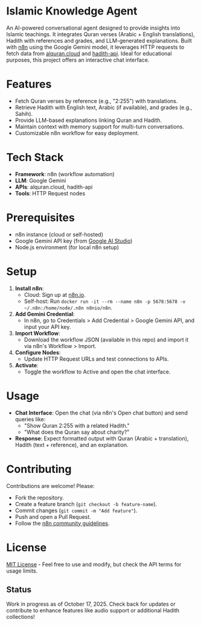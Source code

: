 # Islamic Knowledge Agent

An AI-powered conversational agent designed to provide insights into Islamic teachings. It integrates Quran verses (Arabic + English translations), Hadith with references and grades, and LLM-generated explanations. Built with [n8n](https://n8n.io/) using the Google Gemini model, it leverages HTTP requests to fetch data from [alquran.cloud](https://alquran.cloud/) and [hadith-api](https://github.com/fawazahmed0/hadith-api). Ideal for educational purposes, this project offers an interactive chat interface.

# Features
- Fetch Quran verses by reference (e.g., "2:255") with translations.
- Retrieve Hadith with English text, Arabic (if available), and grades (e.g., Sahih).
- Provide LLM-based explanations linking Quran and Hadith.
- Maintain context with memory support for multi-turn conversations.
- Customizable n8n workflow for easy deployment.

# Tech Stack
- **Framework**: n8n (workflow automation)
- **LLM**: Google Gemini
- **APIs**: alquran.cloud, hadith-api
- **Tools**: HTTP Request nodes

# Prerequisites
- n8n instance (cloud or self-hosted)
- Google Gemini API key (from [Google AI Studio](https://aistudio.google.com/app/apikey))
- Node.js environment (for local n8n setup)

# Setup
1. **Install n8n**:
   - Cloud: Sign up at [n8n.io](https://n8n.io/).
   - Self-host: Run `docker run -it --rm --name n8n -p 5678:5678 -v ~/.n8n:/home/node/.n8n n8nio/n8n`.
2. **Add Gemini Credential**:
   - In n8n, go to Credentials > Add Credential > Google Gemini API, and input your API key.
3. **Import Workflow**:
   - Download the workflow JSON (available in this repo) and import it via n8n's Workflow > Import.
4. **Configure Nodes**:
   - Update HTTP Request URLs and test connections to APIs.
5. **Activate**:
   - Toggle the workflow to Active and open the chat interface.

# Usage
- **Chat Interface**: Open the chat (via n8n's Open chat button) and send queries like:
  - "Show Quran 2:255 with a related Hadith."
  - "What does the Quran say about charity?"
- **Response**: Expect formatted output with Quran (Arabic + translation), Hadith (text + reference), and an explanation.

# Contributing
Contributions are welcome! Please:
- Fork the repository.
- Create a feature branch (`git checkout -b feature-name`).
- Commit changes (`git commit -m "Add feature"`).
- Push and open a Pull Request.
- Follow the [n8n community guidelines](https://community.n8n.io/).

# License
[MIT License](LICENSE) - Feel free to use and modify, but check the API terms for usage limits.

## Status
Work in progress as of October 17, 2025. Check back for updates or contribute to enhance features like audio support or additional Hadith collections!

